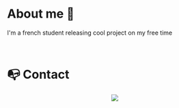 
# About me 👋
I'm a french student releasing cool project on my free time

<br>

# 📭 Contact

<p align="center">
	<a href="https://www.linkedin.com/in/gabriel-legout-8b8a9722a/">
		<img src="https://img.shields.io/badge/-LINKEDIN-0077B5?style=for-the-badge&logo=linkedin&logoColor=white">
	</a>
  
</p>
  
<!--
**WOGYT/WOGYT** is a ✨ _special_ ✨ repository because its `README.md` (this file) appears on your GitHub profile.

Here are some ideas to get you started:

- 🔭 I’m currently working on ...
- 🌱 I’m currently learning ...
- 👯 I’m looking to collaborate on ...
- 🤔 I’m looking for help with ...
- 💬 Ask me about ...
- 📫 How to reach me: ...
- 😄 Pronouns: ...
- ⚡ Fun fact: ...
-->
